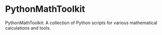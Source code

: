 # PythonMathToolkit
PythonMathToolkit: A collection of Python scripts for various mathematical calculations and tools.
